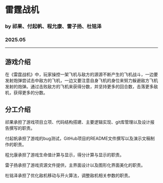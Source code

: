 # 雷霆战机
### by 祁果、付起帆、程允康、雷子扬、杜铭泽

### 2025.05
***
## 游戏介绍
在《雷霆战机》中，玩家操控一架飞机与敌方的源源不断产生的飞机战斗，一边要发射炮弹尝试击中敌方的飞机，一边又要注意自身飞机的身位来努力躲避敌方飞机发射的炮弹。通过击败敌方的飞机来获得分数，并坚持更多的回合数，击落更多敌机，获得更多的分数。
## 分工介绍
祁果承担了游戏项目立项、代码结构搭建、主要逻辑实现、git库管理以及设计报告撰写的职责。

付起帆承担了游戏的bug测试，GitHub项目的README文件撰写以及演示文稿制作的职责。

程允康承担了游戏生命值计算与显示，得分计算与显示的职责。

雷子扬承担了游戏资源文件提供，主界面设计以及图形化界面美化的职责。

杜铭泽承担了优化敌机移动与开火算法，调整敌机相关参数的职责。
